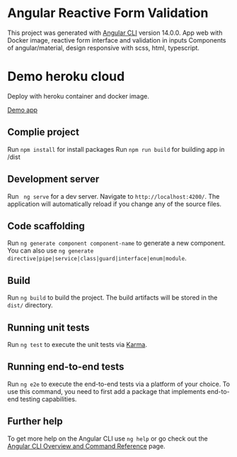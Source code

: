 # Angular Reactive Form Validation

This project was generated with [Angular CLI](https://github.com/angular/angular-cli) version 14.0.0.
App web with Docker image, reactive form interface and validation in inputs
Components of angular/material, design responsive with scss, html, typescript.

# Demo heroku cloud

Deploy with heroku container and docker image.

[Demo app](http://angular-reactive-form.herokuapp.com/)

## Complie project

Run `npm install` for install packages
Run `npm run build` for building app in /dist

## Development server

Run ` ng serve` for a dev server. Navigate to `http://localhost:4200/`. The application will automatically reload if you change any of the source files.

## Code scaffolding

Run `ng generate component component-name` to generate a new component. You can also use `ng generate directive|pipe|service|class|guard|interface|enum|module`.

## Build

Run `ng build` to build the project. The build artifacts will be stored in the `dist/` directory.

## Running unit tests

Run `ng test` to execute the unit tests via [Karma](https://karma-runner.github.io).

## Running end-to-end tests

Run `ng e2e` to execute the end-to-end tests via a platform of your choice. To use this command, you need to first add a package that implements end-to-end testing capabilities.

## Further help

To get more help on the Angular CLI use `ng help` or go check out the [Angular CLI Overview and Command Reference](https://angular.io/cli) page.
